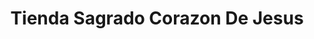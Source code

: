---
title: "Tienda Sagrado Corazon De Jesus"
url: /san-sebastian/tienda-sagrado-corazon-de-jesus/
shop: Lebensmittel
---